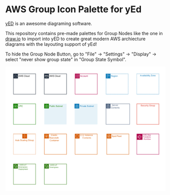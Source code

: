 # AWS Group Icon Palette for yEd

[yED](https://www.yworks.com/en/products/yfiles/yed/) is an awesome diagraming software. 

This repository contains pre-made palettes for Group Nodes like the one in [draw.io](https://app.diagrams.net/) to import into yED to create great modern AWS archiecture diagrams with the layouting support of yEd!

To hide the Group Node Button, go to "File" -> "Settings" -> "Display" -> select "never show group state" in "Group State Symbol".

![Screenshot](aws_groups.png)